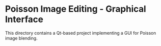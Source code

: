 # Poisson Image Editing - Graphical Interface

This directory contains a Qt-based project implementing a GUI for Poisson image blending.
